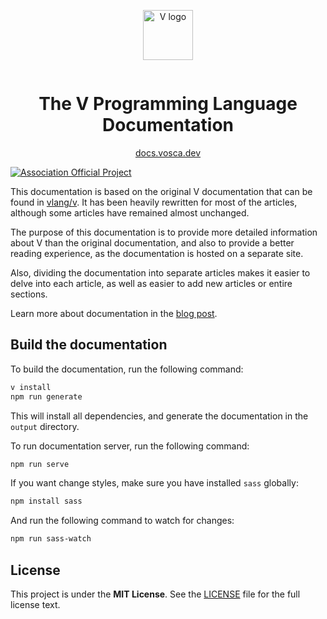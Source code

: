 <div align="center" style="display:grid;place-items:center;">
<p>
    <a href="https://vlang.io/" target="_blank"><img width="80" src="https://raw.githubusercontent.com/vlang/v-logo/master/dist/v-logo.svg?sanitize=true" alt="V logo"></a>
</p>
    <h1>The V Programming Language Documentation</h1>
</div>

<div align="center">
    <a href="https://docs.vosca.dev/">docs.vosca.dev</a>
</div>

[![Association Official Project][AssociationOfficialBadge]][AssociationUrl]

This documentation is based on the original V documentation that can be found in
[vlang/v](https://github.com/vlang/v/blob/master/doc/docs.md).
It has been heavily rewritten for most of the articles, although some articles have remained almost
unchanged.

The purpose of this documentation is to provide more detailed information about V than the original
documentation, and also to provide a better reading experience, as the documentation is hosted on a
separate site.

Also, dividing the documentation into separate articles makes it easier to delve into each article,
as well as easier to add new articles or entire sections.

Learn more about documentation in the [blog post](https://blog.vosca.dev/meet-new-documentation/).

## Build the documentation

To build the documentation, run the following command:

```bash
v install
npm run generate
```

This will install all dependencies, and generate the documentation in the `output` directory.

To run documentation server, run the following command:

```bash
npm run serve
```

If you want change styles, make sure you have installed `sass` globally:

```bash
npm install sass
```

And run the following command to watch for changes:

```bash
npm run sass-watch
```

## License

This project is under the **MIT License**. See the
[LICENSE](https://github.com/vlang-association/docs/blob/master/LICENSE)
file for the full license text.

[AssociationOfficialBadge]: https://vosca.dev/badge.svg

[AssociationUrl]: https://vosca.dev
